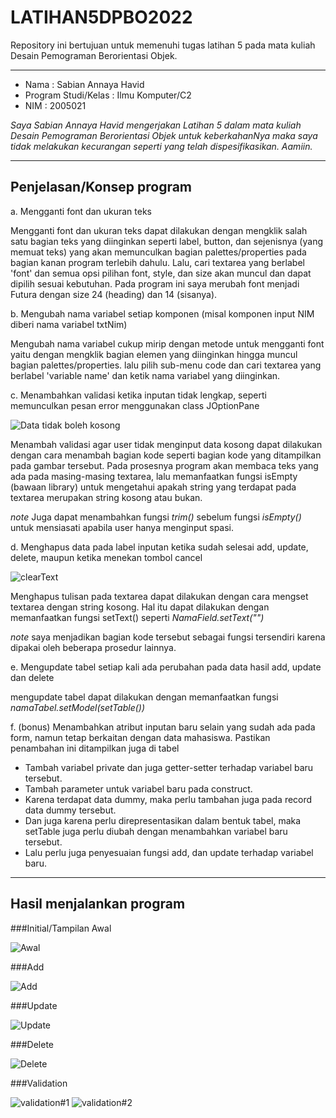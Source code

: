# LATIHAN5DPBO2022
Repository ini bertujuan untuk memenuhi tugas latihan 5 pada mata kuliah Desain Pemograman Berorientasi Objek. 

------------------

- Nama : Sabian Annaya Havid
- Program Studi/Kelas : Ilmu Komputer/C2
- NIM : 2005021

*Saya Sabian Annaya Havid mengerjakan Latihan 5 dalam mata kuliah Desain Pemograman Berorientasi Objek untuk keberkahanNya maka saya tidak melakukan kecurangan seperti yang telah dispesifikasikan. Aamiin.*

------------------
## Penjelasan/Konsep program

a. Mengganti font dan ukuran teks

Mengganti font dan ukuran teks dapat dilakukan dengan mengklik salah satu bagian teks yang diinginkan seperti label, button, dan sejenisnya (yang memuat teks) yang akan memunculkan bagian palettes/properties pada bagian kanan program terlebih dahulu. Lalu, cari textarea yang berlabel 'font' dan semua opsi pilihan font, style, dan size akan muncul dan dapat dipilih sesuai kebutuhan. Pada program ini saya merubah font menjadi Futura dengan size 24 (heading) dan 14 (sisanya).

b. Mengubah nama variabel setiap komponen (misal komponen input NIM diberi nama variabel txtNim)

Mengubah nama variabel cukup mirip dengan metode untuk mengganti font yaitu dengan mengklik bagian elemen yang diinginkan hingga muncul bagian palettes/properties. lalu pilih sub-menu code dan cari textarea yang berlabel 'variable name' dan ketik nama variabel yang diinginkan.

c. Menambahkan validasi ketika inputan tidak lengkap, seperti memunculkan pesan error menggunakan class JOptionPane

![Data tidak boleh kosong](https://user-images.githubusercontent.com/99664611/159172281-1b67e54a-e7d5-41bc-a5d2-5887e9235b72.png)

Menambah validasi agar user tidak menginput data kosong dapat dilakukan dengan cara menambah bagian kode seperti bagian kode yang ditampilkan pada gambar tersebut. Pada prosesnya program akan membaca teks yang ada pada masing-masing textarea, lalu memanfaatkan fungsi isEmpty (bawaan library) untuk mengetahui apakah string yang terdapat pada textarea merupakan string kosong atau bukan. 

*note* Juga dapat menambahkan fungsi *trim()* sebelum fungsi *isEmpty()* untuk mensiasati apabila user hanya menginput spasi.

d. Menghapus data pada label inputan ketika sudah selesai add, update, delete, maupun ketika menekan tombol cancel

![clearText](https://user-images.githubusercontent.com/99664611/159172432-7f7b07d6-b9f7-43ab-96b0-f49002de75d7.png)

Menghapus tulisan pada textarea dapat dilakukan dengan cara mengset textarea dengan string kosong. Hal itu dapat dilakukan dengan memanfaatkan fungsi setText() seperti *NamaField.setText("")*

*note* saya menjadikan bagian kode tersebut sebagai fungsi tersendiri karena dipakai oleh beberapa prosedur lainnya.

e. Mengupdate tabel setiap kali ada perubahan pada data hasil add, update dan delete

mengupdate tabel dapat dilakukan dengan memanfaatkan fungsi *namaTabel.setModel(setTable())*

f. (bonus) Menambahkan atribut inputan baru selain yang sudah ada pada form, namun tetap berkaitan dengan data mahasiswa. Pastikan penambahan ini ditampilkan juga di tabel
- Tambah variabel private dan juga getter-setter terhadap variabel baru tersebut.
- Tambah parameter untuk variabel baru pada construct.
- Karena terdapat data dummy, maka perlu tambahan juga pada record data dummy tersebut.
- Dan juga karena perlu direpresentasikan dalam bentuk tabel, maka setTable juga perlu diubah dengan menambahkan variabel baru tersebut.
- Lalu perlu juga penyesuaian fungsi add, dan update terhadap variabel baru.

------------------
## Hasil menjalankan program

###Initial/Tampilan Awal

![Awal](https://user-images.githubusercontent.com/99664611/159171735-05c8f3cc-5176-4441-a33c-b8ef1bb6b2fd.png)

###Add

![Add](https://user-images.githubusercontent.com/99664611/159171754-7bef1472-d10f-41d6-a876-34747c68114e.png)

###Update

![Update](https://user-images.githubusercontent.com/99664611/159171761-fa46f395-a560-442d-b210-8a1deef23e17.png)

###Delete

![Delete](https://user-images.githubusercontent.com/99664611/159171772-7a2a8833-7e6d-442a-a3a5-9a6046adf6f1.png)

###Validation

![validation#1](https://user-images.githubusercontent.com/99664611/159171780-f2edec40-2735-48f7-b731-c2e9d0fd97a4.png)
![validation#2](https://user-images.githubusercontent.com/99664611/159171784-25c9def9-cff5-4e42-bcb2-e5663ac45ff5.png)
